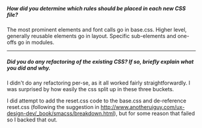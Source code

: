 ##### How did you determine which rules should be placed in each new CSS file?

The most prominent elements and font calls go in base.css. Higher level, generally reusable elements go in layout. Specific sub-elements and one-offs go in modules. 

---

##### Did you do any refactoring of the existing CSS? If so, briefly explain what you did and why.

I didn't do any refactoring per-se, as it all worked fairly straightforwardly. I was surprised by how easily the css split up in these three buckets. 

I did attempt to add the reset.css code to the base.css and de-reference reset.css (following the suggestion in http://www.anotheruiguy.com/ux-design-dev/_book/smacss/breakdown.html), but for some reason that failed so I backed that out. 
